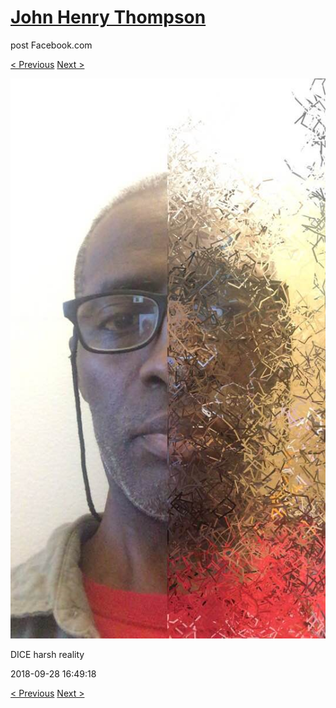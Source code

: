 # [John Henry Thompson](../README.md)
post Facebook.com

[< Previous](2018-09-28-3.md) [Next >](2018-09-28-5.md)

[![](../media/2018-09-28/Timeline-Photos-DICE-harsh-reality-1.jpg)](../README.md)

DICE harsh reality

2018-09-28 16:49:18

[< Previous](2018-09-28-3.md) [Next >](2018-09-28-5.md)
